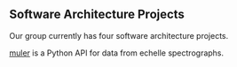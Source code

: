 ## Software Architecture Projects

Our group currently has four software architecture projects.

[muler](https://muler.readthedocs.io/en/latest/) is a Python API for data from echelle spectrographs.

